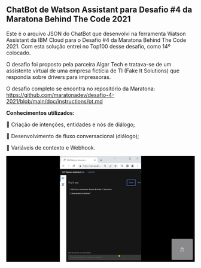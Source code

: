 ## ChatBot de Watson Assistant para Desafio #4 da Maratona Behind The Code 2021

Este é o arquivo JSON do ChatBot que desenvolvi na ferramenta Watson Assistant da IBM Cloud para o Desafio #4 da Maratona Behind The Code 2021. Com esta solução entrei no Top100 desse desafio, como 14º colocado.

O desafio foi proposto pela parceira Algar Tech e tratava-se de um assistente virtual de uma empresa fictícia de TI (Fake It Solutions) que respondia sobre drivers para impressoras.

O desafio completo se encontra no repositório da Maratona: https://github.com/maratonadev/desafio-4-2021/blob/main/doc/instructions/pt.md

**Conhecimentos utilizados:**

:rocket: Criação de intenções, entidades e nós de diálogo;

:rocket: Desenvolvimento de fluxo conversacional (diálogo);

:rocket: Variáveis de contexto e Webhook.

<img src="https://github.com/AlanZF/chatbot-watson-assistant/blob/master/video.gif"/>
